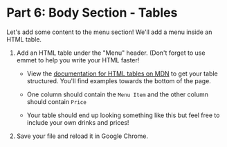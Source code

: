 # Part 6: Body Section - Tables

Let's add some content to the menu section!  We'll add a menu inside an HTML table. 

1. Add an HTML table under the "Menu" header. (Don't forget to use emmet to help you write your HTML faster! 
    * View the [documentation for HTML tables on MDN](https://developer.mozilla.org/en-US/docs/Web/HTML/Element/table) to get your table structured. You'll find examples towards the bottom of the page.
    
    * One column should contain the `Menu Item` and the other column should contain `Price`
    
    * Your table should end up looking something like this but feel free to include your own drinks and prices!
    
   
    
2. Save your file and reload it in Google Chrome.

